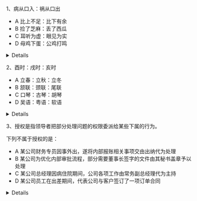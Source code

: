 1、病从口入：祸从口出

- A 比上不足：比下有余
- B 捡了芝麻：丢了西瓜
- C 耳听为虚：眼见为实
- D 母鸡下蛋：公鸡打鸣

<details>
    <p>题目类型：类比推理</p>
    <p>我的答案：A</p>
    <p>我的理解：没有弄清楚题目上两个词语的逻辑关系。</p>
    <p>正确答案：C</p>
    <p>解析：第一步：判断题干词语间逻辑关系。</p>
    <p>病从口入指许多疾病是由于吃了不洁净的东西或饮食不规律引起的；祸从口出指说话不谨慎会招致灾祸，二者没有语义关系，考虑成语拆分，“病”和“祸”是并列关系，“入”和“出”是反义关系。</p>
    <p>第二步：判断选项词语间逻辑关系。</p>
    <p>A项：“比”和“比”是同义关系，“足”和“余”不是反义关系，与题干逻辑关系不一致，排除；</p>
    <p>B项：“捡”和“丢”是反义关系，“麻”和“瓜”不是反义关系，与题干逻辑关系不一致，排除；</p>
    <p>C项：“耳”和“眼”是并列关系，“虚”和“实”是反义关系，与题干逻辑关系一致，当选；</p>
    <p>D项：“母”和“公”是并列关系，“蛋”和“鸣”不是反义关系，与题干逻辑关系不一致，排除。</p>
    <p>思路：当词语的语义关系不明显时，可以考虑将成语拆分。</p>
</details>

2、酉时：戌时：亥时

- A 立春：立秋：立冬
- B 颔联：颈联：尾联
- C 口琴：古琴：胡琴
- D 吴语：粤语：软语

<details>
    <p>题目类型：类比推理</p>
    <p>我的答案：A</p>
    <p>我的理解：对题干上的三个词真的不是很了解，导致答案是乱选的，在做类比推理的时候经常会这样，需要积累</p>
    <p>
        正确答案：B
    </p>
    <p>解析：第一步：判断题干词语间逻辑关系。</p>
        <p>地支是中国古代天文学的符号，其包括：子、丑、寅、卯、辰、巳、午、未、申、酉、戌、亥，被称为“十二地支”。其中，酉时、戌时、亥时是“十二地支”中的三个，三者是并列关系，且三者在地支中排列紧密连续。</p>
        <p>第二步：判断选项词语间逻辑关系。</p>
        <p>A项：立春、立秋、立冬是我国二十四节气中的三个，三者是并列关系，但没有紧密相连，与题干逻辑关系不一致，排除；</p>
        <p>B项：律诗一共四联，一二句叫首联，三四句叫颔联，五六句叫颈联，七八句叫尾联。颔联、颈联、尾联分别是律诗的第二联、第三联、第四联，三者是并列关系，且在律诗中排列紧密连续，与题干逻辑关系一致，当选；</p>
        <p>C项：口琴、古琴、胡琴是三种不同的乐器，三者是并列关系，但三者在乐器中不存在排列关系，与题干逻辑关系不一致，排除；</p>
        <p>D项：吴语又称吴越语、江南话、江浙话，与粤语同为方言，二者是并列关系；软语指温和而委婉的话语，与前两者无关，与题干逻辑关系不一致，排除。</p>
</details>



3、授权是指领导者把部分处理问题的权限委派给某些下属的行为。

下列不属于授权的是：

- A 某公司财务专员因事外出，遂将内部报账相关事项交由出纳代为处理
- B 某公司为优化内部审批流程，部分需要董事长签字的文件由其秘书盖章予以处理
- C 某公司总经理因病住院期间，公司各项工作由常务副总经理代为主持
- D 某公司员工在出差期间，代表公司与客户签订了一项订单合同

<details>
    <p>题目类型：定义判断</p>
    <p>我的答案：D</p>
    <p>我的理解：D选项中代表公司，公司不属于领导者，所以选择了D</p>
    <p>正确答案：A</p>
    <p>解析：第一步：找出定义关键词。“领导者把部分处理问题的权限委派给某些下属”。</p>
        <p>第二步：逐一分析选项。</p>
<p>A项：财务专员将内部报账相关事项交给出纳，财务泛指财务活动和财务关系，财务专员不是出纳的领导，不符合“领导者把部分处理问题的权限委派给某些下属”，不符合定义，当选；</p>
    <p>B项：董事长将需要董事长签字的文件交给秘书，董事长是秘书的领导，符合“领导者把部分处理问题的权限委派给某些下属”，符合定义，排除；</p>
<p>C项：总经理将各项工作交给常务副总经理，总经理是常务副总经理的领导，符合“领导者把部分处理问题的权限委派给某些下属”，符合定义，排除；</p>
    <p>D项：员工代表公司签订合同，签订合同的权利一般是公司领导的，所以<font color=red>可能是领导把代表公司签订合同的权利委派给了该员工</font>，符合“领导者把部分处理问题的权限委派给某些下属”，符合定义，排除。</p>
<p>本题为选非题，故正确答案为A。</p>
</details>





